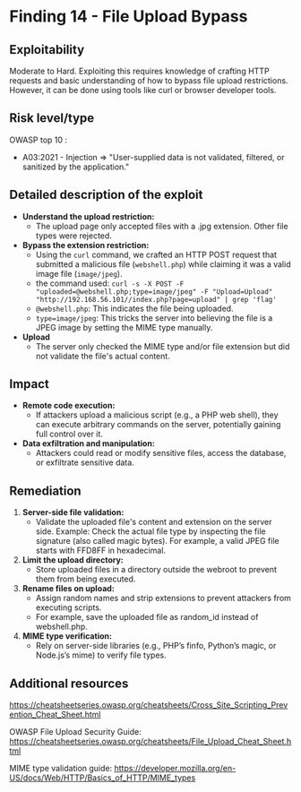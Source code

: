 # Finding 14 - File Upload Bypass

## Exploitability
Moderate to Hard. Exploiting this requires knowledge of crafting HTTP requests and basic understanding of how to bypass file upload restrictions. However, it can be done using tools like curl or browser developer tools.

## Risk level/type

OWASP top 10 :
- A03:2021 - Injection
    => "User-supplied data is not validated, filtered, or sanitized by the application."


## Detailed description of the exploit
- **Understand the upload restriction:**
    - The upload page only accepted files with a .jpg extension. Other file types were rejected.
- **Bypass the extension restriction:**
    - Using the ```curl``` command, we crafted an HTTP POST request that submitted a malicious file (```webshell.php```) while claiming it was a valid image file (```image/jpeg```).
    - the command used: ```curl -s -X POST -F "uploaded=@webshell.php;type=image/jpeg" -F "Upload=Upload" "http://192.168.56.101//index.php?page=upload" | grep 'flag'  ```
    - ```@webshell.php```: This indicates the file being uploaded.
    - ```type=image/jpeg```: This tricks the server into believing the file is a JPEG image by setting the MIME type manually.
- **Upload**
    - The server only checked the MIME type and/or file extension but did not validate the file's actual content.

## Impact

- **Remote code execution:**
    - If attackers upload a malicious script (e.g., a PHP web shell), they can execute arbitrary commands on the server, potentially gaining full control over it.
- **Data exfiltration and manipulation:**
    - Attackers could read or modify sensitive files, access the database, or exfiltrate sensitive data.

## Remediation
1. **Server-side file validation:**
    - Validate the uploaded file's content and extension on the server side. Example: Check the actual file type by inspecting the file signature (also called magic bytes). For example, a valid JPEG file starts with FFD8FF in hexadecimal.
2. **Limit the upload directory:**
    - Store uploaded files in a directory outside the webroot to prevent them from being executed.
3. **Rename files on upload:**
    - Assign random names and strip extensions to prevent attackers from executing scripts.
    - For example, save the uploaded file as random_id instead of webshell.php.
4. **MIME type verification:**
    - Rely on server-side libraries (e.g., PHP’s finfo, Python’s magic, or Node.js’s mime) to verify file types.

## Additional resources

https://cheatsheetseries.owasp.org/cheatsheets/Cross_Site_Scripting_Prevention_Cheat_Sheet.html

OWASP File Upload Security Guide:
https://cheatsheetseries.owasp.org/cheatsheets/File_Upload_Cheat_Sheet.html

MIME type validation guide:
https://developer.mozilla.org/en-US/docs/Web/HTTP/Basics_of_HTTP/MIME_types
